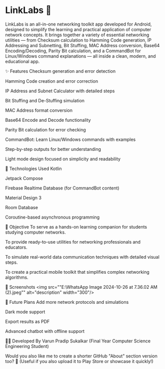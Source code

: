 # LinkLabs 🔗
LinkLabs is an all-in-one networking toolkit app developed for Android, designed to simplify the learning and practical application of computer network concepts. It brings together a variety of essential networking utilities — from Checksum calculation to Hamming Code generation, IP Addressing and Subnetting, Bit Stuffing, MAC Address conversion, Base64 Encoding/Decoding, Parity Bit calculation, and a CommandBot for Linux/Windows command explanations — all inside a clean, modern, and educational app.

✨ Features
Checksum generation and error detection

Hamming Code creation and error correction

IP Address and Subnet Calculator with detailed steps

Bit Stuffing and De-Stuffing simulation

MAC Address format conversion

Base64 Encode and Decode functionality

Parity Bit calculation for error checking

CommandBot: Learn Linux/Windows commands with examples

Step-by-step outputs for better understanding

Light mode design focused on simplicity and readability

📱 Technologies Used
Kotlin

Jetpack Compose

Firebase Realtime Database (for CommandBot content)

Material Design 3

Room Database

Coroutine-based asynchronous programming

🎯 Objective
To serve as a hands-on learning companion for students studying computer networks.

To provide ready-to-use utilities for networking professionals and educators.

To simulate real-world data communication techniques with detailed visual steps.

To create a practical mobile toolkit that simplifies complex networking algorithms.

📸 Screenshots
<img src=""E:\WhatsApp Image 2024-10-26 at 7.36.02 AM (2).jpeg"" alt="description" width="300"/>

🚀 Future Plans
Add more network protocols and simulations

Dark mode support

Export results as PDF

Advanced chatbot with offline support

👨‍💻 Developed By
Varun Pradip Sukalkar
(Final Year Computer Science Engineering Student)

Would you also like me to create a shorter GitHub "About" section version too? 🌟
(Useful if you also upload it to Play Store or showcase it quickly!)
